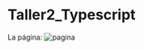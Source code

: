 # Taller2_Typescript
La página: 
![pagina](https://user-images.githubusercontent.com/85703757/197447946-aedae6b7-2116-49bd-bd7c-a7e5e323c5eb.PNG)

